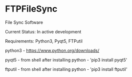 # FTPFileSync
File Sync Software

Current Status: In active development

Requirements: Python3, Pyqt5, FTPutil

python3 - https://www.python.org/downloads/

pyqt5 - from shell after installing python - 'pip3 install pyqt5'

ftputil - from shell after installing python - 'pip3 install ftputil'


